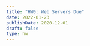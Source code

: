 ```yaml
---
title: "HW0: Web Servers Due"
date: 2022-01-23
publishDate: 2020-12-01
draft: false
type: hw
---
```

